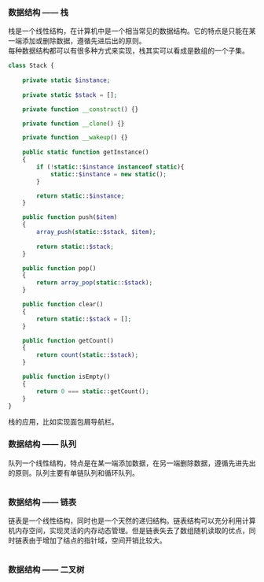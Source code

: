
### 数据结构 —— 栈
栈是一个线性结构，在计算机中是一个相当常见的数据结构。它的特点是只能在某一端添加或删除数据，遵循先进后出的原则。  
每种数据结构都可以有很多种方式来实现，栈其实可以看成是数组的一个子集。  
```php
class Stack {
    
    private static $instance;
    
    private static $stack = [];

    private function __construct() {}

    private function __clone() {}

    private function __wakeup() {}
    
    public static function getInstance()
    {
        if (!static::$instance instanceof static){
            static::$instance = new static();
        }

        return static::$instance;
    }

    public function push($item) 
    {
        array_push(static::$stack, $item);
        
        return static::$stack;
    }

    public function pop() 
    {
        return array_pop(static::$stack);
    }

    public function clear() 
    {
        return static::$stack = [];
    }

    public function getCount() 
    {
        return count(static::$stack);
    }

    public function isEmpty() 
    {
        return 0 === static::getCount();
    }
}
```
栈的应用，比如实现面包屑导航栏。

### 数据结构 —— 队列
队列一个线性结构，特点是在某一端添加数据，在另一端删除数据，遵循先进先出的原则。队列主要有单链队列和循环队列。  
```php

```

### 数据结构 —— 链表
链表是一个线性结构，同时也是一个天然的递归结构。链表结构可以充分利用计算机内存空间，实现灵活的内存动态管理。但是链表失去了数组随机读取的优点，同时链表由于增加了结点的指针域，空间开销比较大。
```php

```

### 数据结构 —— 二叉树
